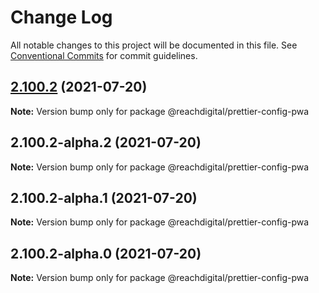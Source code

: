# Change Log

All notable changes to this project will be documented in this file.
See [Conventional Commits](https://conventionalcommits.org) for commit guidelines.

## [2.100.2](https://github.com/ho-nl/m2-pwa/compare/@reachdigital/prettier-config-pwa@2.100.2-alpha.2...@reachdigital/prettier-config-pwa@2.100.2) (2021-07-20)

**Note:** Version bump only for package @reachdigital/prettier-config-pwa





## 2.100.2-alpha.2 (2021-07-20)

**Note:** Version bump only for package @reachdigital/prettier-config-pwa





## 2.100.2-alpha.1 (2021-07-20)

**Note:** Version bump only for package @reachdigital/prettier-config-pwa





## 2.100.2-alpha.0 (2021-07-20)

**Note:** Version bump only for package @reachdigital/prettier-config-pwa
